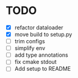 # TODO

- [x] refactor dataloader
- [x] move build to setup.py
- [ ] trim configs
- [ ] simplify env
- [ ] add type annotations
- [ ] fix cmake stdout
- [ ] Add setup to README